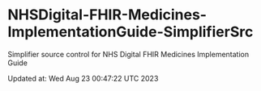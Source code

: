 # NHSDigital-FHIR-Medicines-ImplementationGuide-SimplifierSrc  
Simplifier source control for NHS Digital FHIR Medicines Implementation Guide  


Updated at: Wed Aug 23 00:47:22 UTC 2023

